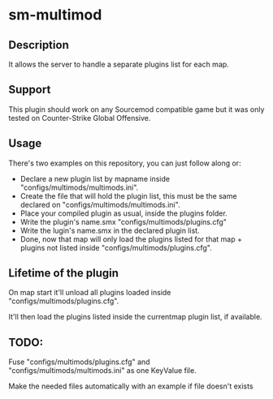 # sm-multimod

## Description
It allows the server to handle a separate plugins list for each map.

## Support
This plugin should work on any Sourcemod compatible game but it was only tested on Counter-Strike Global Offensive.

## Usage
There's two examples on this repository, you can just follow along or:
* Declare a new plugin list by mapname inside "configs/multimods/multimods.ini".
* Create the file that will hold the plugin list, this must be the same declared on "configs/multimods/multimods.ini".
* Place your compiled plugin as usual, inside the plugins folder.
* Write the plugin's name.smx "configs/multimods/plugins.cfg"
* Write the lugin's name.smx in the declared plugin list.
* Done, now that map will only load the plugins listed for that map + plugins not listed inside "configs/multimods/plugins.cfg".

## Lifetime of the plugin
On map start it'll unload all plugins loaded inside "configs/multimods/plugins.cfg".

It'll then load the plugins listed inside the currentmap plugin list, if available.

## TODO:
Fuse "configs/multimods/plugins.cfg" and "configs/multimods/multimods.ini" as one KeyValue file.

Make the needed files automatically with an example if file doesn't exists
